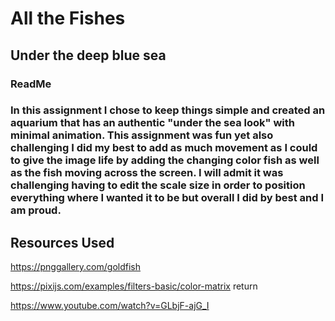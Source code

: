 # All the Fishes 
## Under the deep blue sea
### ReadMe
### In this assignment I chose to keep things simple and created an aquarium that has an authentic "under the sea look" with minimal animation. This assignment was fun yet also challenging I did my best to add as much movement as I could to give the image life by adding the changing color fish as well as the fish moving across the screen. I will admit it was challenging having to edit the scale size in order to position everything where I wanted it to be but overall I did by best and I am proud.

## Resources Used 
https://pnggallery.com/goldfish 

https://pixijs.com/examples/filters-basic/color-matrix  return 

https://www.youtube.com/watch?v=GLbjF-ajG_I




